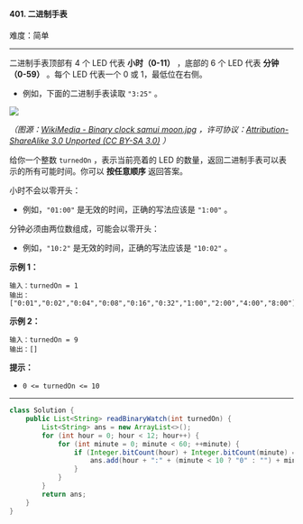 #### 401. 二进制手表

难度：简单

---

二进制手表顶部有 4 个 LED 代表  **小时（0-11）** ，底部的 6 个 LED 代表  **分钟（0-59）** 。每个 LED 代表一个 0 或 1，最低位在右侧。

*   例如，下面的二进制手表读取 `"3:25"` 。

![](https://assets.leetcode-cn.com/aliyun-lc-upload/uploads/2021/03/29/binary_clock_samui_moon.jpg)

_（图源：[WikiMedia - Binary clock samui moon.jpg](https://commons.m.wikimedia.org/wiki/File:Binary_clock_samui_moon.jpg) ，许可协议：[Attribution-ShareAlike 3.0 Unported (CC BY-SA 3.0)](https://creativecommons.org/licenses/by-sa/3.0/deed.en) ）_

给你一个整数 `turnedOn` ，表示当前亮着的 LED 的数量，返回二进制手表可以表示的所有可能时间。你可以  **按任意顺序**  返回答案。

小时不会以零开头：

*   例如，`"01:00"` 是无效的时间，正确的写法应该是 `"1:00"` 。

分钟必须由两位数组成，可能会以零开头：

*   例如，`"10:2"` 是无效的时间，正确的写法应该是 `"10:02"` 。

**示例 1：**

```
输入：turnedOn = 1
输出：["0:01","0:02","0:04","0:08","0:16","0:32","1:00","2:00","4:00","8:00"]
```

**示例 2：**

```
输入：turnedOn = 9
输出：[]
```

**提示：**

*   `0 <= turnedOn <= 10`

---



```Java
class Solution {
    public List<String> readBinaryWatch(int turnedOn) {
        List<String> ans = new ArrayList<>();
        for (int hour = 0; hour < 12; hour++) {
            for (int minute = 0; minute < 60; ++minute) {
                if (Integer.bitCount(hour) + Integer.bitCount(minute) == turnedOn) {
                    ans.add(hour + ":" + (minute < 10 ? "0" : "") + minute);
                }
            }
        }
        return ans;
    }
}
```
